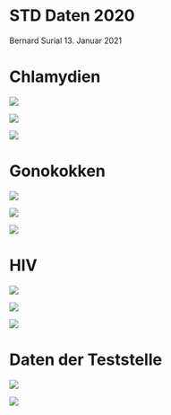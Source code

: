 STD Daten 2020
================
Bernard Surial
13\. Januar 2021

# Chlamydien

![](report_files/figure-gfm/unnamed-chunk-3-1.png)<!-- -->

![](report_files/figure-gfm/unnamed-chunk-4-1.png)<!-- -->

![](report_files/figure-gfm/unnamed-chunk-5-1.png)<!-- -->

# Gonokokken

![](report_files/figure-gfm/unnamed-chunk-6-1.png)<!-- -->

![](report_files/figure-gfm/unnamed-chunk-7-1.png)<!-- -->

![](report_files/figure-gfm/unnamed-chunk-8-1.png)<!-- -->

# HIV

![](report_files/figure-gfm/unnamed-chunk-9-1.png)<!-- -->

![](report_files/figure-gfm/unnamed-chunk-10-1.png)<!-- -->

![](report_files/figure-gfm/unnamed-chunk-11-1.png)<!-- -->

# Daten der Teststelle

![](report_files/figure-gfm/unnamed-chunk-12-1.png)<!-- -->

![](report_files/figure-gfm/unnamed-chunk-13-1.png)<!-- -->
